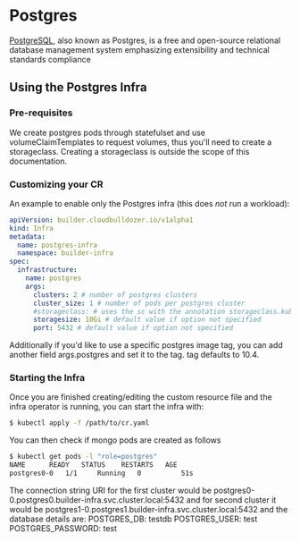# Postgres

[PostgreSQL](https://www.postgresql.org/), also known as Postgres, is a free and open-source relational database management system emphasizing extensibility and technical standards compliance

## Using the Postgres Infra

### Pre-requisites
We create postgres pods through statefulset and use volumeClaimTemplates to request volumes, thus you'll need to create a storageclass. Creating a storageclass
is outside the scope of this documentation.

### Customizing your CR

An example to enable only the Postgres infra (this does _not_ run a workload):

```yaml
apiVersion: builder.cloudbulldozer.io/v1alpha1
kind: Infra
metadata:
  name: postgres-infra
  namespace: builder-infra
spec:
  infrastructure:
    name: postgres
    args:
      clusters: 2 # number of postgres clusters
      cluster_size: 1 # number of pods per postgres cluster
      #storageclass: # uses the sc with the annotation storageclass.kubernetes.io/is-default-class: "true" if the option is not specified or commented
      storagesize: 10Gi # default value if option not specified
      port: 5432 # default value if option not specified
```

Additionally if you'd like to use a specific postgres image tag, you can add another field args.postgres and set it to the tag. tag defaults to 10.4.

### Starting the Infra
Once you are finished creating/editing the custom resource file and the infra operator is running, you can start the infra with:

```bash
$ kubectl apply -f /path/to/cr.yaml
```

You can then check if mongo pods are created as follows

```bash
$ kubectl get pods -l "role=postgres"
NAME      READY   STATUS    RESTARTS   AGE
postgres0-0   1/1     Running   0          51s
```

The connection string URI for the first cluster would be postgres0-0.postgres0.builder-infra.svc.cluster.local:5432 and for second cluster it would be postgres1-0.postgres1.builder-infra.svc.cluster.local:5432 and the database details are:
POSTGRES_DB: testdb
POSTGRES_USER: test
POSTGRES_PASSWORD: test
